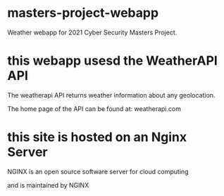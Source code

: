 # masters-project-webapp
Weather webapp for 2021  Cyber Security Masters Project.


# this webapp usesd the WeatherAPI API 

The weatherapi API returns weather information about any geolocation.

The home page of the API can be found at: weatherapi.com


# this site is hosted on an Nginx Server
 
NGINX is an open source software server for cloud computing

and is maintained by NGINX
